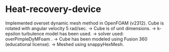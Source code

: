 # Heat-recovery-device
Implemented overset dynamic mesh method in OpenFOAM (v2312). Cube is rotated with angular velocity 5 rad/sec.
	-> Cube is of unit dimensions.
	-> k-epsilon turbulence model has been used. 
	-> solver used: overPimpleDyMFoam .
	-> Cube has been modeled using Fusion 360 (educational license).
	-> Meshed using snappyHexMesh.
